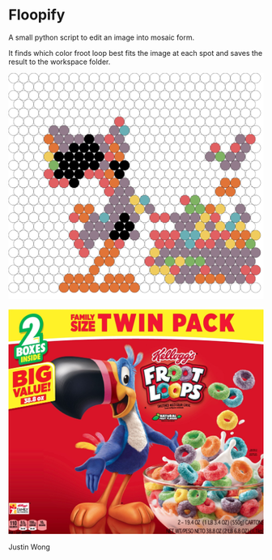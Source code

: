 # Floopify

A small python script to edit an image into mosaic form.

It finds which color froot loop best fits the image at each spot 
and saves the result to the workspace folder.

![Modified image](results/toucan_and_bowl.png)

![Original image](results/_original.jpeg)

Justin Wong
